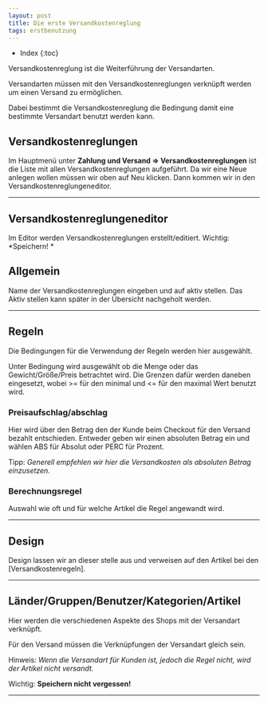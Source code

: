 ```yaml
---
layout: post
title: Die erste Versandkostenreglung
tags: erstbenutzung
---
```



+ Index
{:toc}


Versandkostenreglung ist die Weiterführung der Versandarten.


Versandarten müssen mit den Versandkostenreglungen verknüpft werden um einen Versand zu ermöglichen.


Dabei bestimmt die Versandkostenreglung die Bedingung damit eine bestimmte Versandart benutzt werden kann.


## Versandkostenreglungen


Im Hauptmenü unter **Zahlung und Versand => Versandkostenreglungen** ist die Liste mit allen Versandkostenreglungen aufgeführt.
Da wir eine Neue anlegen wollen müssen wir oben auf Neu klicken.
Dann kommen wir in den Versandkostenreglungeneditor.


---


## Versandkostenreglungeneditor


Im Editor werden Versandkostenreglungen erstellt/editiert.
Wichtig: *Speichern! *


## Allgemein


Name der Versandkostenreglungen eingeben und auf aktiv stellen.
Das Aktiv stellen kann später in der Übersicht nachgeholt werden.


---


## Regeln


Die Bedingungen für die Verwendung der Regeln werden hier ausgewählt.


Unter Bedingung wird ausgewählt ob die Menge oder das Gewicht/Größe/Preis betrachtet wird.
Die Grenzen dafür werden daneben eingesetzt, wobei >= für den minimal und <= für den maximal Wert benutzt wird.


### Preisaufschlag/abschlag


Hier wird über den Betrag den der Kunde beim Checkout für den Versand bezahlt entschieden. Entweder geben wir einen absoluten Betrag ein und wählen ABS für Absolut oder PERC für Prozent.


Tipp: *Generell empfehlen wir hier die Versandkosten als absoluten Betrag einzusetzen.*


### Berechnungsregel


Auswahl wie oft und für welche Artikel die Regel angewandt wird.


---


## Design


Design lassen wir an dieser stelle aus und verweisen auf den Artikel bei den [Versandkostenregeln].


---


## Länder/Gruppen/Benutzer/Kategorien/Artikel


Hier werden die verschiedenen Aspekte des Shops mit der Versandart verknüpft.


Für den Versand müssen die Verknüpfungen der Versandart gleich sein.


Hinweis: *Wenn die Versandart für Kunden ist, jedoch die Regel nicht, wird der Artikel nicht versandt.*


Wichtig: **Speichern nicht vergessen!**


---

